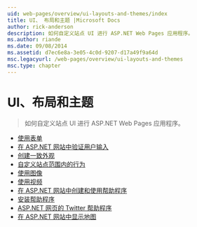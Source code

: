 ```yaml
---
uid: web-pages/overview/ui-layouts-and-themes/index
title: UI、 布局和主题 |Microsoft Docs
author: rick-anderson
description: 如何自定义站点 UI 进行 ASP.NET Web Pages 应用程序。
ms.author: riande
ms.date: 09/08/2014
ms.assetid: d7ec6e8a-3e05-4c0d-9207-d17a49f9a64d
msc.legacyurl: /web-pages/overview/ui-layouts-and-themes
msc.type: chapter
---
```

<a name="ui-layouts-and-themes"></a>UI、布局和主题
====================
> 如何自定义站点 UI 进行 ASP.NET Web Pages 应用程序。


- [使用表单](4-working-with-forms.md)
- [在 ASP.NET 网站中验证用户输入](validating-user-input-in-aspnet-web-pages-sites.md)
- [创建一致外观](3-creating-a-consistent-look.md)
- [自定义站点范围内的行为](18-customizing-site-wide-behavior.md)
- [使用图像](9-working-with-images.md)
- [使用视频](10-working-with-video.md)
- [在 ASP.NET 网站中创建和使用帮助程序](creating-and-using-a-helper-in-an-aspnet-web-pages-site.md)
- [安装帮助程序](installing-helpers.md)
- [ASP.NET 网页的 Twitter 帮助程序](twitter-helper.md)
- [在 ASP.NET 网站中显示地图](displaying-maps-in-an-aspnet-web-pages-site.md)
